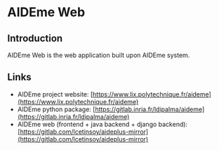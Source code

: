 # AIDEme Web

## Introduction

AIDEme Web is the web application built upon AIDEme system.

## Links

- AIDEme project website: [https://www.lix.polytechnique.fr/aideme](https://www.lix.polytechnique.fr/aideme)
- AIDEme python package: [https://gitlab.inria.fr/ldipalma/aideme](https://gitlab.inria.fr/ldipalma/aideme)
- AIDEme web (frontend + java backend + django backend): [https://gitlab.com/lcetinsoy/aideplus-mirror](https://gitlab.com/lcetinsoy/aideplus-mirror)
